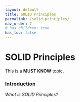 ```yaml
---
layout: default
title: SOLID Principles
permalink: /solid-principles/
nav_order: 7
# has_children: true
has_toc: false
---
```


# SOLID Principles

<p class="important">
    This is a <b>MUST KNOW</b> topic.
</p>

### Introduction

<p>
  <i>What is SOLID Principles?</i>
</p>



<p class="concept l-font">

</p>